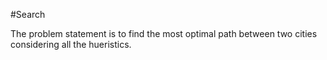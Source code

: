 #Search 

The problem statement is to find the most optimal path between two cities considering all the hueristics. 
